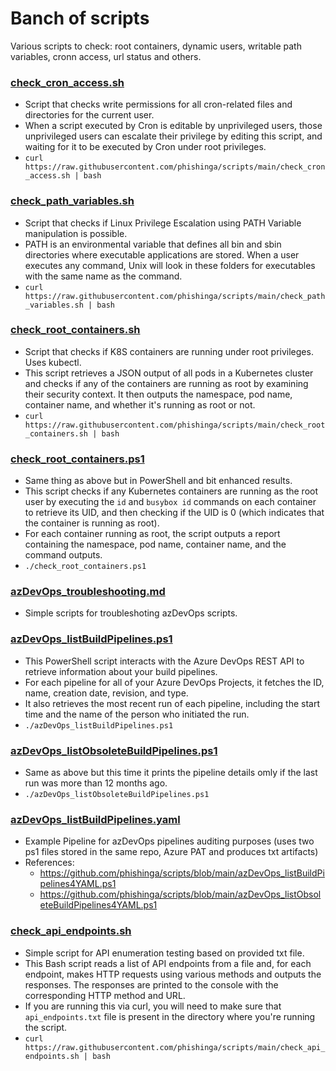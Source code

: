 # Banch of scripts

Various scripts to check: root containers, dynamic users, writable path variables, cronn access, url status and others. 

### [check_cron_access.sh](https://github.com/phishinga/scripts/blob/main/check_cron_access.sh)
- Script that checks write permissions for all cron-related files and directories for the current user. 
- When a script executed by Cron is editable by unprivileged users, those unprivileged users can escalate their privilege by editing this script, and waiting for it to be executed by Cron under root privileges.
- ```curl https://raw.githubusercontent.com/phishinga/scripts/main/check_cron_access.sh | bash```

### [check_path_variables.sh](https://github.com/phishinga/scripts/blob/main/check_path_variables.sh)
- Script that checks if Linux Privilege Escalation using PATH Variable manipulation is possible. 
- PATH is an environmental variable that defines all bin and sbin directories where executable applications are stored. When a user executes any command, Unix will look in these folders for executables with the same name as the command.
- ```curl https://raw.githubusercontent.com/phishinga/scripts/main/check_path_variables.sh | bash```

### [check_root_containers.sh](https://github.com/phishinga/scripts/blob/main/check_root_containers.sh)
- Script that checks if K8S containers are running under root privileges. Uses kubectl.
- This script retrieves a JSON output of all pods in a Kubernetes cluster and checks if any of the containers are running as root by examining their security context. It then outputs the namespace, pod name, container name, and whether it's running as root or not.
- ```curl https://raw.githubusercontent.com/phishinga/scripts/main/check_root_containers.sh | bash```

### [check_root_containers.ps1](https://github.com/phishinga/scripts/blob/main/check_root_containers.ps1)
- Same thing as above but in PowerShell and bit enhanced results. 
- This script checks if any Kubernetes containers are running as the root user by executing the ```id``` and ```busybox id``` commands on each container to retrieve its UID, and then checking if the UID is 0 (which indicates that the container is running as root).
- For each container running as root, the script outputs a report containing the namespace, pod name, container name, and the command outputs.
- ```./check_root_containers.ps1```

### [azDevOps_troubleshooting.md](https://github.com/phishinga/scripts/blob/main/azDevOps_troubleshooting.md)
- Simple scripts for troubleshoting azDevOps scripts.

### [azDevOps_listBuildPipelines.ps1](https://github.com/phishinga/scripts/blob/main/azDevOps_listBuildPipelines.ps1)
- This PowerShell script interacts with the Azure DevOps REST API to retrieve information about your build pipelines. 
- For each pipeline for all of your Azure DevOps Projects, it fetches the ID, name, creation date, revision, and type. 
- It also retrieves the most recent run of each pipeline, including the start time and the name of the person who initiated the run. 
- ```./azDevOps_listBuildPipelines.ps1```

### [azDevOps_listObsoleteBuildPipelines.ps1](https://github.com/phishinga/scripts/blob/main/azDevOps_listOboleteBuildPipelines.ps1)
- Same as above but this time it prints the pipeline details omly if the last run was more than 12 months ago. 
- ```./azDevOps_listObsoleteBuildPipelines.ps1```

### [azDevOps_listBuildPipelines.yaml](https://github.com/phishinga/scripts/blob/main/azDevOps_listBuildPipelines.yaml)
- Example Pipeline for azDevOps pipelines auditing purposes (uses two ps1 files stored in the same repo, Azure PAT and produces txt artifacts)
- References: 
  - https://github.com/phishinga/scripts/blob/main/azDevOps_listBuildPipelines4YAML.ps1
  - https://github.com/phishinga/scripts/blob/main/azDevOps_listObsoleteBuildPipelines4YAML.ps1

### [check_api_endpoints.sh](https://github.com/phishinga/scripts/blob/main/check_api_endpoints.sh)
- Simple script for API enumeration testing based on provided txt file.
- This Bash script reads a list of API endpoints from a file and, for each endpoint, makes HTTP requests using various methods and outputs the responses. The responses are printed to the console with the corresponding HTTP method and URL.
- If you are running this via curl, you will need to make sure that ```api_endpoints.txt``` file is present in the directory where you're running the script.
- ```curl https://raw.githubusercontent.com/phishinga/scripts/main/check_api_endpoints.sh | bash```

